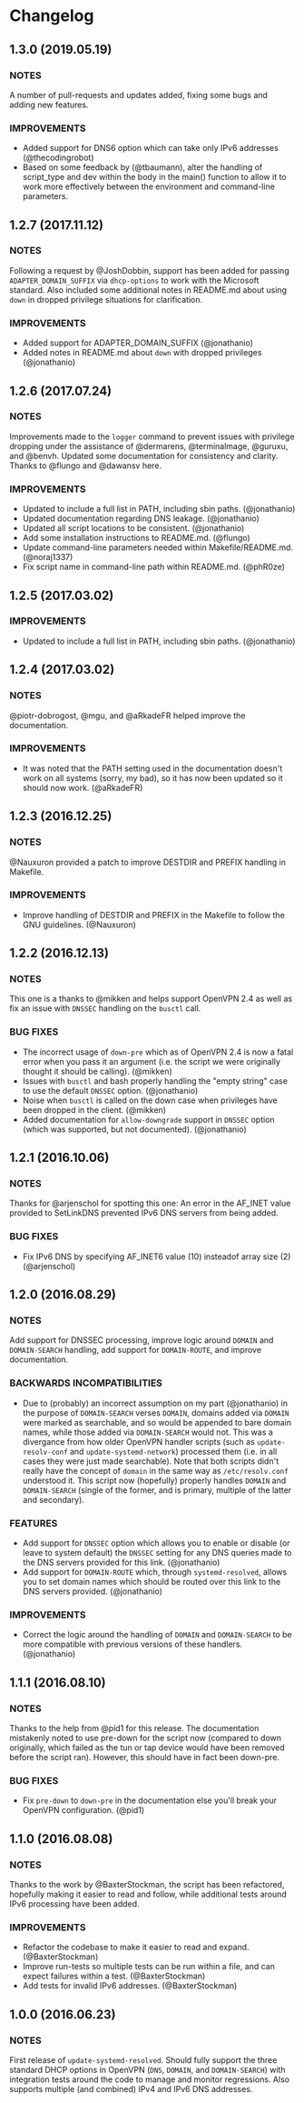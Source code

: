 # Changelog

## 1.3.0 (2019.05.19)

### NOTES

A number of pull-requests and updates added, fixing some bugs and adding new
features.

### IMPROVEMENTS

- Added support for DNS6 option which can take only IPv6 addresses
  (@thecodingrobot)
- Based on some feedback by (@tbaumann), alter the handling of script_type and
  dev within the body in the main() function to allow it to work more
  effectively between the environment and command-line parameters.

## 1.2.7 (2017.11.12)

### NOTES

Following a request by @JoshDobbin, support has been added for passing
`ADAPTER_DOMAIN_SUFFIX` via `dhcp-options` to work with the Microsoft standard.
Also included some additional notes in README.md about using `down` in dropped
privilege situations for clarification.

### IMPROVEMENTS

- Added support for ADAPTER_DOMAIN_SUFFIX (@jonathanio)
- Added notes in README.md about `down` with dropped privileges (@jonathanio)

## 1.2.6 (2017.07.24)

### NOTES

Improvements made to the `logger` command to prevent issues with privilege
dropping under the assistance of @dermarens, @terminalmage, @guruxu, and @benvh.
Updated some documentation for consistency and clarity. Thanks to @flungo and
@dawansv here.

### IMPROVEMENTS

- Updated to include a full list in PATH, including sbin paths. (@jonathanio)
- Updated documentation regarding DNS leakage. (@jonathanio)
- Updated all script locations to be consistent. (@jonathanio)
- Add some installation instructions to README.md. (@flungo)
- Update command-line parameters needed within Makefile/README.md. (@noraj1337)
- Fix script name in command-line path within README.md. (@phR0ze)

## 1.2.5 (2017.03.02)

### IMPROVEMENTS

- Updated to include a full list in PATH, including sbin paths. (@jonathanio)

## 1.2.4 (2017.03.02)

### NOTES

@piotr-dobrogost, @mgu, and @aRkadeFR helped improve the documentation.

### IMPROVEMENTS

- It was noted that the PATH setting used in the documentation doesn't work on
  all systems (sorry, my bad), so it has now been updated so it should now work.
  (@aRkadeFR)

## 1.2.3 (2016.12.25)

### NOTES

@Nauxuron provided a patch to improve DESTDIR and PREFIX handling in Makefile.

### IMPROVEMENTS

- Improve handling of DESTDIR and PREFIX in the Makefile to follow the GNU
  guidelines. (@Nauxuron)

## 1.2.2 (2016.12.13)

### NOTES

This one is a thanks to @mikken and helps support OpenVPN 2.4 as well as fix
an issue with `DNSSEC` handling on the `busctl` call.

### BUG FIXES

- The incorrect usage of `down-pre` which as of OpenVPN 2.4 is now a fatal error
  when you pass it an argument (i.e. the script we were originally thought it
  should be calling). (@mikken)
- Issues with `busctl` and bash properly handling the "empty string" case to use
  the default `DNSSEC` option. (@jonathanio)
- Noise when `busctl` is called on the down case when privileges have been
  dropped in the client. (@mikken)
- Added documentation for `allow-downgrade` support in `DNSSEC` option (which
  was supported, but not documented). (@jonathanio)

## 1.2.1 (2016.10.06)

### NOTES

Thanks for @arjenschol for spotting this one: An error in the AF_INET value
provided to SetLinkDNS prevented IPv6 DNS servers from being added.

### BUG FIXES

- Fix IPv6 DNS by specifying AF_INET6 value (10) insteadof array size (2)
  (@arjenschol)

## 1.2.0 (2016.08.29)

### NOTES

Add support for DNSSEC processing, improve logic around `DOMAIN` and
`DOMAIN-SEARCH` handling, add support for `DOMAIN-ROUTE`, and improve
documentation.

### BACKWARDS INCOMPATIBILITIES

- Due to (probably) an incorrect assumption on my part (@jonathanio) in the
  purpose of `DOMAIN-SEARCH` verses `DOMAIN`, domains added via `DOMAIN` were
  marked as searchable, and so would be appended to bare domain names, while
  those added via `DOMAIN-SEARCH` would not. This was a divergance from how
  older OpenVPN handler scripts (such as `update-resolv-conf` and
  `update-systemd-network`) processed them (i.e. in all cases they were just
  made searchable). Note that both scripts didn't really have the concept of
  `domain` in the same way as `/etc/resolv.conf` understood it. This script now
  (hopefully) properly handles `DOMAIN` and `DOMAIN-SEARCH` (single of the
  former, and is primary, multiple of the latter and secondary).

### FEATURES

- Add support for `DNSSEC` option which allows you to enable or disable (or
  leave to system default) the `DNSSEC` setting for any DNS queries made to the
  DNS servers provided for this link. (@jonathanio)
- Add support for `DOMAIN-ROUTE` which, through `systemd-resolved`, allows you
  to set domain names which should be routed over this link to the DNS servers
  provided. (@jonathanio)

### IMPROVEMENTS

- Correct the logic around the handling of `DOMAIN` and `DOMAIN-SEARCH` to be
  more compatible with previous versions of these handlers. (@jonathanio)

## 1.1.1 (2016.08.10)

### NOTES

Thanks to the help from @pid1 for this release. The documentation mistakenly
noted to use pre-down for the script now (compared to down originally, which
failed as the tun or tap device would have been removed before the script
ran). However, this should have in fact been down-pre.

### BUG FIXES

- Fix `pre-down` to `down-pre` in the documentation else you'll break your
  OpenVPN configuration. (@pid1)

## 1.1.0 (2016.08.08)

### NOTES

Thanks to the work by @BaxterStockman, the script has been refactored, hopefully
making it easier to read and follow, while additional tests around IPv6
processing have been added.

### IMPROVEMENTS

- Refactor the codebase to make it easier to read and expand. (@BaxterStockman)
- Improve run-tests so multiple tests can be run within a file, and can expect
  failures within a test. (@BaxterStockman)
- Add tests for invalid IPv6 addresses. (@BaxterStockman)

## 1.0.0 (2016.06.23)

### NOTES

First release of `update-systemd-resolved`. Should fully support the three
standard DHCP options in OpenVPN (`DNS`, `DOMAIN`, and `DOMAIN-SEARCH`) with
integration tests around the code to manage and monitor regressions. Also
supports multiple (and combined) IPv4 and IPv6 DNS addresses.
